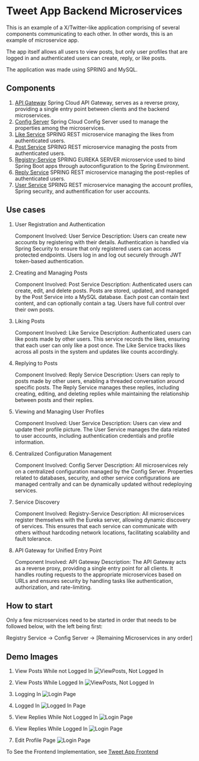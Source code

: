 # Tweet App Backend Microservices
This is an example of a X/Twitter-like application comprising of several components communicating to each other. In other words, this is an example of microservice app.

The app itself allows all users to view posts, but only user profiles that are logged in and authenticated users can create, reply, or like posts.

The application was made using SPRING and MySQL.

## Components

1. [API Gateway](/api-gateway) Spring Cloud API Gateway, serves as a reverse proxy, providing a single entry point between clients and the backend microservices.
2. [Config Server](/config-server) Spring Cloud Config Server used to manage the properties among the microservices.
3. [Like Service](/like-service) SPRING REST microservice managing the likes from authenticated users.
4. [Post Service](/post-service) SPRING REST microservice managing the posts from authenticated users.
5. [Registry-Service](/registry-service) SPRING EUREKA SERVER microservice used to bind Spring Boot apps through autoconfiguration to the Spring Environment.
6. [Reply Service](/reply-service) SPRING REST microservice managing the post-replies of authenticated users.
7. [User Service](/user-service) SPRING REST microservice managing the account profiles, Spring security, and authentification for user accounts.

## Use cases

1. User Registration and Authentication

    Component Involved: User Service
    Description: Users can create new accounts by registering with their details. Authentication is handled via Spring Security to ensure that only registered users can access protected endpoints. Users log in and log out securely through JWT token-based authentication.

2. Creating and Managing Posts

    Component Involved: Post Service
    Description: Authenticated users can create, edit, and delete posts. Posts are stored, updated, and managed by the Post Service into a MySQL database. Each post can contain text content, and can optionally contain a tag. Users have full control over their own posts.

3. Liking Posts

    Component Involved: Like Service
    Description: Authenticated users can like posts made by other users. This service records the likes, ensuring that each user can only like a post once. The Like Service tracks likes across all posts in the system and updates like counts accordingly.

4. Replying to Posts

    Component Involved: Reply Service
    Description: Users can reply to posts made by other users, enabling a threaded conversation around specific posts. The Reply Service manages these replies, including creating, editing, and deleting replies while maintaining the relationship between posts and their replies.

5. Viewing and Managing User Profiles

    Component Involved: User Service
    Description: Users can view and update their profile picture. The User Service manages the data related to user accounts, including authentication credentials and profile information.

6. Centralized Configuration Management

    Component Involved: Config Server
    Description: All microservices rely on a centralized configuration managed by the Config Server. Properties related to databases, security, and other service configurations are managed centrally and can be dynamically updated without redeploying services.

7. Service Discovery

    Component Involved: Registry-Service
    Description: All microservices register themselves with the Eureka server, allowing dynamic discovery of services. This ensures that each service can communicate with others without hardcoding network locations, facilitating scalability and fault tolerance.

8. API Gateway for Unified Entry Point

    Component Involved: API Gateway
    Description: The API Gateway acts as a reverse proxy, providing a single entry point for all clients. It handles routing requests to the appropriate microservices based on URLs and ensures security by handling tasks like authentication, authorization, and rate-limiting.

## How to start

Only a few microservices need to be started in order that needs to be followed below, with the left being first:

Registry Service -> Config Server -> [Remaining Microservices in any order]

## Demo Images

1. View Posts While not Logged In
![ViewPosts, Not Logged In](https://github.com/Shmupo/tweet-app-backend/blob/main/images/PostsNotLoggedIn.png)

2. View Posts While Logged In
![ViewPosts, Not Logged In](https://github.com/Shmupo/tweet-app-backend/blob/main/images/PostsLoggedIn.png)

3. Logging In
![Login Page](https://github.com/Shmupo/tweet-app-backend/blob/main/images/LoginPage.png)

4. Logged In
![Logged In Page](https://github.com/Shmupo/tweet-app-backend/blob/main/images/LoginSuccess.png)

5. View Replies While Not Logged In
![Login Page](https://github.com/Shmupo/tweet-app-backend/blob/main/images/ViewPostLoggedOut.png)

6. View Replies While Logged In
![Login Page](https://github.com/Shmupo/tweet-app-backend/blob/main/images/ViewPostLoggedIn.png)

7. Edit Profile Page
![Login Page](https://github.com/Shmupo/tweet-app-backend/blob/main/images/EditProfile.png)

To See the Frontend Implementation, see
[Tweet App Frontend](https://github.com/Shmupo/tweet-app-frontend)


